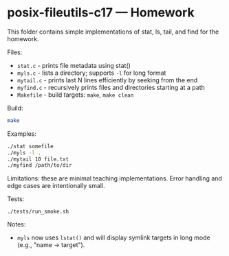 # posix-fileutils-c17 — Homework

This folder contains simple implementations of stat, ls, tail, and find for the homework.

Files:
- `stat.c` - prints file metadata using stat()
- `myls.c` - lists a directory; supports `-l` for long format
- `mytail.c` - prints last N lines efficiently by seeking from the end
- `myfind.c` - recursively prints files and directories starting at a path
- `Makefile` - build targets: `make`, `make clean`

Build:
```sh
make
```

Examples:
```sh
./stat somefile
./myls -l .
./mytail 10 file.txt
./myfind /path/to/dir
```

Limitations: these are minimal teaching implementations. Error handling and edge cases are intentionally small.

Tests:
```
./tests/run_smoke.sh
```

Notes:
- `myls` now uses `lstat()` and will display symlink targets in long mode (e.g., "name -> target").

